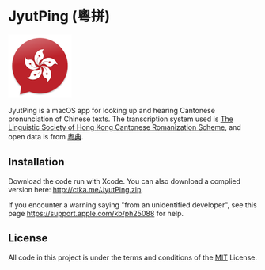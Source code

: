 # JyutPing (粵拼)

<img width="128" alt="JyutPing" src="https://raw.githubusercontent.com/catjia1011/JyutPing/master/JyutPing/Assets.xcassets/AppIcon.appiconset/256.png"/>

JyutPing is a macOS app for looking up and hearing Cantonese pronunciation of Chinese texts. The transcription system used is [The Linguistic Society of Hong Kong Cantonese Romanization Scheme](https://www.lshk.org/jyutping), and open data is from [粵典](https://words.hk/faiman/analysis).

## Installation

Download the code run with Xcode. You can also download a complied version here: <http://ctka.me/JyutPing.zip>.

If you encounter a warning saying "from an unidentified developer", see this page <https://support.apple.com/kb/ph25088> for help.

## License
All code in this project is under the terms and conditions of the [MIT](https://choosealicense.com/licenses/mit/) License.